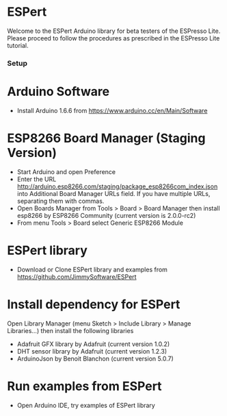 # ESPert
Welcome to the ESPert Arduino library for beta testers of the ESPresso Lite.
Please proceed to follow the procedures as prescribed in the ESPresso Lite tutorial.

### Setup
# Arduino Software
- Install Arduino 1.6.6 from https://www.arduino.cc/en/Main/Software

# ESP8266 Board Manager (Staging Version)
- Start Arduino and open Preference
- Enter the URL http://arduino.esp8266.com/staging/package_esp8266com_index.json into Additional Board Manager URLs field. If you have multiple URLs, separating them with commas.
- Open Boards Manager from Tools > Board > Board Manager then install esp8266 by ESP8266 Community (current version is 2.0.0-rc2)
- From menu Tools > Board select Generic ESP8266 Module

# ESPert library
- Download or Clone ESPert library and examples from https://github.com/JimmySoftware/ESPert

# Install dependency for ESPert
Open Library Manager (menu Sketch > Include Library > Manage Libraries…) then install the following libraries
- Adafruit GFX library by Adafruit (current version 1.0.2)
- DHT sensor library by Adafruit (current version 1.2.3)
- ArduinoJson by Benoit Blanchon (current version 5.0.7)

# Run examples from ESPert
- Open Arduino IDE, try examples of ESPert library

